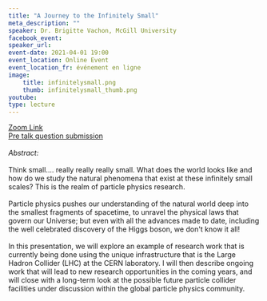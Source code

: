 ```yaml
---
title: "A Journey to the Infinitely Small"
meta_description: ""
speaker: Dr. Brigitte Vachon, McGill University
facebook_event:
speaker_url:
event-date: 2021-04-01 19:00
event_location: Online Event
event_location_fr: événement en ligne
image:
    title: infinitelysmall.png
    thumb: infinitelysmall_thumb.png
youtube:
type: lecture
---
```

<a href="https://us02web.zoom.us/j/83732585664">Zoom Link</a>
<br>
<a href="https://docs.google.com/forms/d/e/1FAIpQLSda9l4X7OrRG420oiUWNFTkBBlgC-64kt1Sy2aNjB0nQVtk1A/viewform">Pre talk question submission</a>
<br><br>
*Abstract:*
<br><br>
Think small.... really really really small. What does the world looks like and how do we study the natural phenomena that exist at these infinitely small scales? This is the realm of particle physics research.
<br><br>
Particle physics pushes our understanding of the natural world deep into the smallest fragments of spacetime, to unravel the physical laws that govern our Universe; but even with all the advances made to date, including the well celebrated discovery of the Higgs boson, we don't know it all!
<br><br>
In this presentation, we will explore an example of research work that is currently being done using the unique infrastructure that is the Large Hadron Collider (LHC) at the CERN laboratory. I will then describe ongoing work that will lead to new research opportunities in the coming years, and will close with a long-term look at the possible future particle collider facilities under discussion within the global particle physics community.
